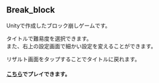 ## Break_block
Unityで作成したブロック崩しゲームです。

タイトルで難易度を選択できます。  
また、右上の設定画面で細かい設定を変えることができます。

リザルト画面をタップすることでタイトルに戻れます。

#### [こちら](https://yuyu106.github.io/Break_block/BreakBlock/)でプレイできます。
